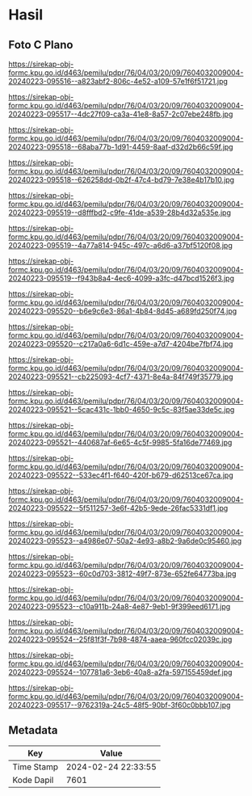 # Hasil

## Foto C Plano

https://sirekap-obj-formc.kpu.go.id/d463/pemilu/pdpr/76/04/03/20/09/7604032009004-20240223-095516--a823abf2-806c-4e52-a109-57e1f6f51721.jpg

https://sirekap-obj-formc.kpu.go.id/d463/pemilu/pdpr/76/04/03/20/09/7604032009004-20240223-095517--4dc27f09-ca3a-41e8-8a57-2c07ebe248fb.jpg

https://sirekap-obj-formc.kpu.go.id/d463/pemilu/pdpr/76/04/03/20/09/7604032009004-20240223-095518--68aba77b-1d91-4459-8aaf-d32d2b66c59f.jpg

https://sirekap-obj-formc.kpu.go.id/d463/pemilu/pdpr/76/04/03/20/09/7604032009004-20240223-095518--626258dd-0b2f-47c4-bd79-7e38e4b17b10.jpg

https://sirekap-obj-formc.kpu.go.id/d463/pemilu/pdpr/76/04/03/20/09/7604032009004-20240223-095519--d8fffbd2-c9fe-41de-a539-28b4d32a535e.jpg

https://sirekap-obj-formc.kpu.go.id/d463/pemilu/pdpr/76/04/03/20/09/7604032009004-20240223-095519--4a77a814-945c-497c-a6d6-a37bf5120f08.jpg

https://sirekap-obj-formc.kpu.go.id/d463/pemilu/pdpr/76/04/03/20/09/7604032009004-20240223-095519--f943b8a4-4ec6-4099-a3fc-d47bcd1526f3.jpg

https://sirekap-obj-formc.kpu.go.id/d463/pemilu/pdpr/76/04/03/20/09/7604032009004-20240223-095520--b6e9c6e3-86a1-4b84-8d45-a689fd250f74.jpg

https://sirekap-obj-formc.kpu.go.id/d463/pemilu/pdpr/76/04/03/20/09/7604032009004-20240223-095520--c217a0a6-6d1c-459e-a7d7-4204be7fbf74.jpg

https://sirekap-obj-formc.kpu.go.id/d463/pemilu/pdpr/76/04/03/20/09/7604032009004-20240223-095521--cb225093-4cf7-4371-8e4a-84f749f35779.jpg

https://sirekap-obj-formc.kpu.go.id/d463/pemilu/pdpr/76/04/03/20/09/7604032009004-20240223-095521--5cac431c-1bb0-4650-9c5c-83f5ae33de5c.jpg

https://sirekap-obj-formc.kpu.go.id/d463/pemilu/pdpr/76/04/03/20/09/7604032009004-20240223-095521--440687af-6e65-4c5f-9985-5fa16de77469.jpg

https://sirekap-obj-formc.kpu.go.id/d463/pemilu/pdpr/76/04/03/20/09/7604032009004-20240223-095522--533ec4f1-f640-420f-b679-d62513ce67ca.jpg

https://sirekap-obj-formc.kpu.go.id/d463/pemilu/pdpr/76/04/03/20/09/7604032009004-20240223-095522--5f511257-3e6f-42b5-9ede-26fac5331df1.jpg

https://sirekap-obj-formc.kpu.go.id/d463/pemilu/pdpr/76/04/03/20/09/7604032009004-20240223-095523--a4986e07-50a2-4e93-a8b2-9a6de0c95460.jpg

https://sirekap-obj-formc.kpu.go.id/d463/pemilu/pdpr/76/04/03/20/09/7604032009004-20240223-095523--60c0d703-3812-49f7-873e-652fe64773ba.jpg

https://sirekap-obj-formc.kpu.go.id/d463/pemilu/pdpr/76/04/03/20/09/7604032009004-20240223-095523--c10a911b-24a8-4e87-9eb1-9f399eed6171.jpg

https://sirekap-obj-formc.kpu.go.id/d463/pemilu/pdpr/76/04/03/20/09/7604032009004-20240223-095524--25f81f3f-7b98-4874-aaea-960fcc02039c.jpg

https://sirekap-obj-formc.kpu.go.id/d463/pemilu/pdpr/76/04/03/20/09/7604032009004-20240223-095524--107781a6-3eb6-40a8-a2fa-597155459def.jpg

https://sirekap-obj-formc.kpu.go.id/d463/pemilu/pdpr/76/04/03/20/09/7604032009004-20240223-095517--9762319a-24c5-48f5-90bf-3f60c0bbb107.jpg


## Metadata

| Key        | Value               |
| ---------- | ------------------- |
| Time Stamp | 2024-02-24 22:33:55 |
| Kode Dapil | 7601                |



